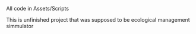 All code in Assets/Scripts

This is unfinished project that was supposed to be ecological management simmulator